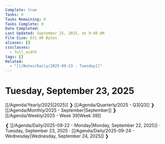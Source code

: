 ```yaml
---
Complete: true
Tasks: 0
Tasks Remaining: 0
Tasks Complete: 0
Date Completed:
Last Updated: September 25, 2025, at 9:40 AM
File Size: 631.00 Bytes
aliases: []
cssclasses:
  - full_width
tags: []
Related:
  - "[[/Notes/Daily/2025-09-23 - Tuesday]]"
---
```

# Tuesday, September 23, 2025

[[/Agenda/Yearly/2025|2025]] ❯ [[/Agenda/Quarterly/2025 - Q3|Q3]] ❯ [[/Agenda/Monthly/2025 - September|September]] ❯ [[/Agenda/Weekly/2025 - Week 39|Week 39]]

❮ [[/Agenda/Daily/2025-09-22 - Monday|Monday, September 22, 2025]] · Tuesday, September 23, 2025 · [[/Agenda/Daily/2025-09-24 - Wednesday|Wednesday, September 24, 2025]] ❯


